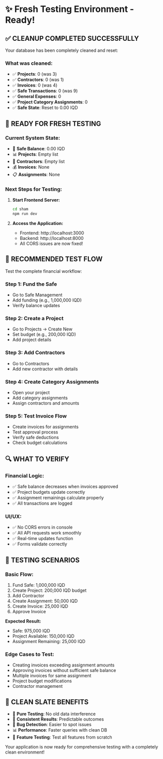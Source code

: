 # ✨ Fresh Testing Environment - Ready!

## ✅ **CLEANUP COMPLETED SUCCESSFULLY**

Your database has been completely cleaned and reset:

### **What was cleaned:**

- ✅ **Projects**: 0 (was 3)
- ✅ **Contractors**: 0 (was 1)
- ✅ **Invoices**: 0 (was 4)
- ✅ **Safe Transactions**: 0 (was 9)
- ✅ **General Expenses**: 0
- ✅ **Project Category Assignments**: 0
- ✅ **Safe State**: Reset to 0.00 IQD

## 🚀 **READY FOR FRESH TESTING**

### **Current System State:**

- 🏦 **Safe Balance**: 0.00 IQD
- 📊 **Projects**: Empty list
- 👥 **Contractors**: Empty list
- 💰 **Invoices**: None
- 📋 **Assignments**: None

### **Next Steps for Testing:**

1. **Start Frontend Server:**

   ```bash
   cd sham
   npm run dev
   ```

2. **Access the Application:**
   - Frontend: http://localhost:3000
   - Backend: http://localhost:8000
   - All CORS issues are now fixed!

## 🧪 **RECOMMENDED TEST FLOW**

Test the complete financial workflow:

### **Step 1: Fund the Safe**

- Go to Safe Management
- Add funding (e.g., 1,000,000 IQD)
- Verify balance updates

### **Step 2: Create a Project**

- Go to Projects → Create New
- Set budget (e.g., 200,000 IQD)
- Add project details

### **Step 3: Add Contractors**

- Go to Contractors
- Add new contractor with details

### **Step 4: Create Category Assignments**

- Open your project
- Add category assignments
- Assign contractors and amounts

### **Step 5: Test Invoice Flow**

- Create invoices for assignments
- Test approval process
- Verify safe deductions
- Check budget calculations

## 🔍 **WHAT TO VERIFY**

### **Financial Logic:**

- ✅ Safe balance decreases when invoices approved
- ✅ Project budgets update correctly
- ✅ Assignment remainings calculate properly
- ✅ All transactions are logged

### **UI/UX:**

- ✅ No CORS errors in console
- ✅ All API requests work smoothly
- ✅ Real-time updates function
- ✅ Forms validate correctly

## 🎯 **TESTING SCENARIOS**

### **Basic Flow:**

1. Fund Safe: 1,000,000 IQD
2. Create Project: 200,000 IQD budget
3. Add Contractor
4. Create Assignment: 50,000 IQD
5. Create Invoice: 25,000 IQD
6. Approve Invoice

**Expected Result:**

- Safe: 975,000 IQD
- Project Available: 150,000 IQD
- Assignment Remaining: 25,000 IQD

### **Edge Cases to Test:**

- Creating invoices exceeding assignment amounts
- Approving invoices without sufficient safe balance
- Multiple invoices for same assignment
- Project budget modifications
- Contractor management

## 📱 **CLEAN SLATE BENEFITS**

- 🎯 **Pure Testing**: No old data interference
- 🔄 **Consistent Results**: Predictable outcomes
- 🐛 **Bug Detection**: Easier to spot issues
- 📊 **Performance**: Faster queries with clean DB
- 🧪 **Feature Testing**: Test all features from scratch

Your application is now ready for comprehensive testing with a completely clean environment!
